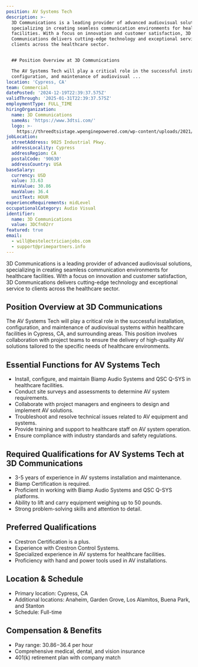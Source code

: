 ```yaml
---
position: AV Systems Tech
description: >-
  3D Communications is a leading provider of advanced audiovisual solutions,
  specializing in creating seamless communication environments for healthcare
  facilities. With a focus on innovation and customer satisfaction, 3D
  Communications delivers cutting-edge technology and exceptional service to
  clients across the healthcare sector.


  ## Position Overview at 3D Communications

  The AV Systems Tech will play a critical role in the successful installation,
  configuration, and maintenance of audiovisual ...
location: 'Cypress, CA'
team: Commercial
datePosted: '2024-12-19T22:39:37.575Z'
validThrough: '2025-01-31T22:39:37.575Z'
employmentType: FULL_TIME
hiringOrganization:
  name: 3D Communications
  sameAs: 'https://www.3dtsi.com/'
  logo: >-
    https://threedtsistage.wpenginepowered.com/wp-content/uploads/2021/01/logo-default.png
jobLocation:
  streetAddress: 9025 Industrial Pkwy.
  addressLocality: Cypress
  addressRegion: CA
  postalCode: '90630'
  addressCountry: USA
baseSalary:
  currency: USD
  value: 33.63
  minValue: 30.86
  maxValue: 36.4
  unitText: HOUR
experienceRequirements: midLevel
occupationalCategory: Audio Visual
identifier:
  name: 3D Communications
  value: 3DCfn02rr
featured: true
email:
  - will@bestelectricianjobs.com
  - support@primepartners.info
---
```




3D Communications is a leading provider of advanced audiovisual solutions, specializing in creating seamless communication environments for healthcare facilities. With a focus on innovation and customer satisfaction, 3D Communications delivers cutting-edge technology and exceptional service to clients across the healthcare sector.

## Position Overview at 3D Communications
The AV Systems Tech will play a critical role in the successful installation, configuration, and maintenance of audiovisual systems within healthcare facilities in Cypress, CA, and surrounding areas. This position involves collaboration with project teams to ensure the delivery of high-quality AV solutions tailored to the specific needs of healthcare environments.

## Essential Functions for AV Systems Tech
- Install, configure, and maintain Biamp Audio Systems and QSC Q-SYS in healthcare facilities.
- Conduct site surveys and assessments to determine AV system requirements.
- Collaborate with project managers and engineers to design and implement AV solutions.
- Troubleshoot and resolve technical issues related to AV equipment and systems.
- Provide training and support to healthcare staff on AV system operation.
- Ensure compliance with industry standards and safety regulations.

## Required Qualifications for AV Systems Tech at 3D Communications
- 3-5 years of experience in AV systems installation and maintenance.
- Biamp Certification is required.
- Proficient in working with Biamp Audio Systems and QSC Q-SYS platforms.
- Ability to lift and carry equipment weighing up to 50 pounds.
- Strong problem-solving skills and attention to detail.

## Preferred Qualifications
- Crestron Certification is a plus.
- Experience with Crestron Control Systems.
- Specialized experience in AV systems for healthcare facilities.
- Proficiency with hand and power tools used in AV installations.

## Location & Schedule
- Primary location: Cypress, CA
- Additional locations: Anaheim, Garden Grove, Los Alamitos, Buena Park, and Stanton
- Schedule: Full-time

## Compensation & Benefits
- Pay range: $30.86-$36.4 per hour
- Comprehensive medical, dental, and vision insurance
- 401(k) retirement plan with company match